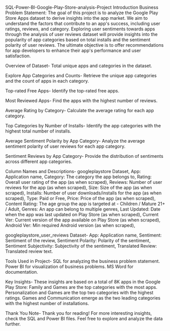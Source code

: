 SQL-Power-BI-Google-Play-Store-analysis-Project
Introduction
Business Problem Statement:
The goal of this project is to analyze the Google Play Store Apps dataset to derive insights into the app market. We aim to understand the factors that contribute to an app's success, including user ratings, reviews, and category. Exploring user sentiments towards apps through the analysis of user reviews dataset will provide insights into the popularity of app categories based on total installs and the sentiment polarity of user reviews. The ultimate objective is to offer recommendations for app developers to enhance their app's performance and user satisfaction.

Overview of Dataset-
Total unique apps and categories in the dataset.

Explore App Categories and Counts-
Retrieve the unique app categories and the count of apps in each category.

Top-rated Free Apps-
Identify the top-rated free apps.

Most Reviewed Apps-
Find the apps with the highest number of reviews.

Average Rating by Category-
Calculate the average rating for each app category.

Top Categories by Number of Installs-
Identify the app categories with the highest total number of installs.

Average Sentiment Polarity by App Category-
Analyze the average sentiment polarity of user reviews for each app category.

Sentiment Reviews by App Category-
Provide the distribution of sentiments across different app categories.

Column Names and Descriptions-
googleplaystore Dataset,
App: Application name,
Category: The category the app belongs to,
Rating: Overall user rating of the app (as when scraped),
Reviews: Number of user reviews for the app (as when scraped),
Size: Size of the app (as when scraped),
Installs: Number of user downloads/installs for the app (as when scraped),
Type: Paid or Free,
Price: Price of the app (as when scraped),
Content Rating: The age group the app is targeted at - Children / Mature 21+ / Adult,
Genres: An app can belong to multiple genres,
Last Updated: Date when the app was last updated on Play Store (as when scraped),
Current Ver: Current version of the app available on Play Store (as when scraped),
Android Ver: Min required Android version (as when scraped),

googleplaystore_user_reviews Dataset-
App: Application name,
Sentiment: Sentiment of the review,
Sentiment Polarity: Polarity of the sentiment,
Sentiment Subjectivity: Subjectivity of the sentiment,
Translated Review: Translated review text.

Tools Used in Project-
SQL for analyzing the business problem statement.
Power BI for visualization of business problems.
MS Word for documentation.

Key Insights-
These insights are based on a total of 8K apps in the Google Play Store:
Family and Games are the top categories with the most apps.
Personalization and Games are the top two categories with the highest ratings.
Games and Communication emerge as the two leading categories with the highest number of installations.

Thank You Note-
Thank you for reading! For more interesting insights, check the SQL and Power BI files. Feel free to explore and analyze the data further.
